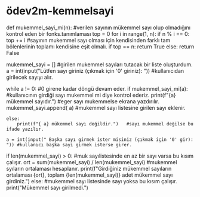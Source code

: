 # ödev2m-kemmelsayi
def mukemmel_sayi_mi(n):   #verilen sayının mükemmel sayı olup olmadığını kontrol eden bir fonks.tanımlaması
    top = 0
    for i in range(1, n):
        if n % i == 0:
            top += i       #sayının mukemmel sayı olması için kendisinden farklı tam bölenlerinin toplamı kendisine eşit olmalı.
    if top == n:
        return True
    else:
        return False

mukemmel_sayi = []                              #girilen mukemmel sayıları tutacak bir liste oluşturdum.
a = int(input("Lütfen sayı giriniz (çıkmak için '0' giriniz): "))   #kullanıcıdan girilecek sayıyı alır.

while a != 0:                              #0 girene kadar döngü devam eder.
    if mukemmel_sayi_mi(a):               #kullanıcının girdiği sayı mukemmel mi diye kontrol ederiz.
        print(f"{a} mükemmel sayıdır.")   #eger sayı mukemmelse ekrana yazdırılır.
        mukemmel_sayi.append( a)         #mukemmel sayı listesine girilen sayı eklenir.
       
    else:
        print(f"{ a} mükemmel sayı değildir.")   #sayı mukemmel değilse bu ifade yazılır.

    a = int(input(" Başka sayı girmek ister misiniz (çıkmak için '0' gir): ")) #kullanıcı başka sayı girmek isterse girer.
    
if len(mukemmel_sayi) > 0:                           #muk sayılistesinde en az bir sayı varsa bu kısım çalışır.
    ort = sum(mukemmel_sayi) / len(mukemmel_sayi)    #mukemmel syıların ortalaması hesaplanır.
    print(f"Girdiğiniz mükemmel sayıların ortalaması {ort}, toplam {len(mukemmel_sayi)} adet mükemmel sayı girdiniz.")
else:                                                #mukemmel sayı listesinde sayı yoksa bu kısım çalışır.
    print("Mükemmel sayı girilmedi.")
    




